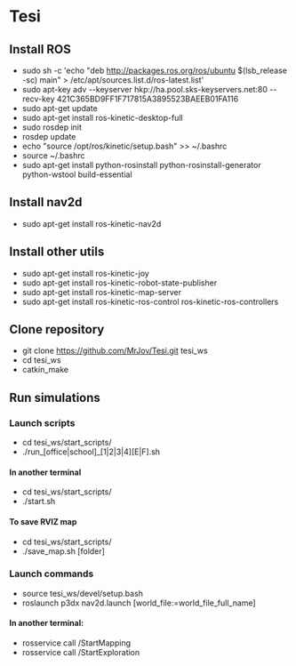 # Tesi

## Install ROS
* sudo sh -c 'echo "deb http://packages.ros.org/ros/ubuntu $(lsb_release -sc) main" > /etc/apt/sources.list.d/ros-latest.list'
* sudo apt-key adv --keyserver hkp://ha.pool.sks-keyservers.net:80 --recv-key 421C365BD9FF1F717815A3895523BAEEB01FA116
* sudo apt-get update
* sudo apt-get install ros-kinetic-desktop-full
* sudo rosdep init
* rosdep update
* echo "source /opt/ros/kinetic/setup.bash" >> ~/.bashrc
* source ~/.bashrc
* sudo apt-get install python-rosinstall python-rosinstall-generator python-wstool build-essential

## Install nav2d
* sudo apt-get install ros-kinetic-nav2d

## Install other utils
* sudo apt-get install ros-kinetic-joy
* sudo apt-get install ros-kinetic-robot-state-publisher
* sudo apt-get install ros-kinetic-map-server
* sudo apt-get install ros-kinetic-ros-control ros-kinetic-ros-controllers

## Clone repository
* git clone https://github.com/MrJov/Tesi.git tesi_ws
* cd tesi_ws
* catkin_make

## Run simulations

### Launch scripts
* cd tesi_ws/start_scripts/
* ./run_[office|school]_[1|2|3|4][E|F].sh
#### In another terminal
* cd tesi_ws/start_scripts/
* ./start.sh
#### To save RVIZ map
* cd tesi_ws/start_scripts/
* ./save_map.sh [folder]

### Launch commands
* source tesi_ws/devel/setup.bash
* roslaunch p3dx nav2d.launch [world_file:=world_file_full_name]
#### In another terminal:
* rosservice call /StartMapping
* rosservice call /StartExploration
